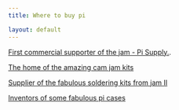 ```yaml
---
title: Where to buy pi

layout: default
---
```


[First commercial supporter of the jam - Pi Supply.](https://www.pi-supply.com/).


[The home of the amazing cam jam kits](http://thepihut.com/)


[Supplier of the fabulous soldering kits from jam II](http://www.pocketmoneytronics.co.uk/)


[Inventors of some fabulous pi cases](http://shop.pimoroni.com/)



